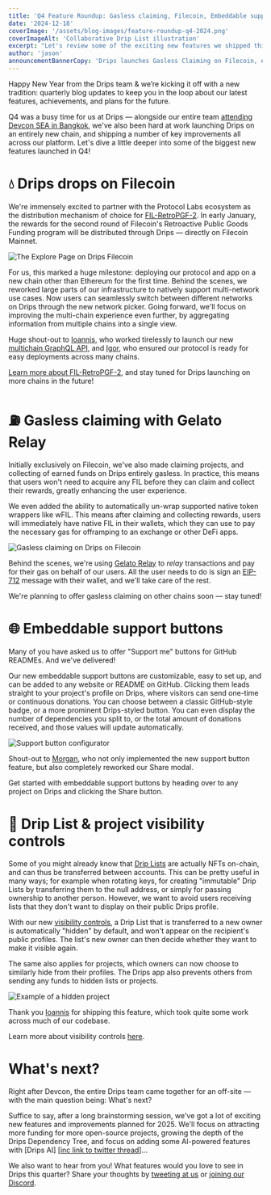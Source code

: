 ```yaml
---
title: 'Q4 Feature Roundup: Gasless claiming, Filecoin, Embeddable support buttons'
date: '2024-12-18'
coverImage: '/assets/blog-images/feature-roundup-q4-2024.png'
coverImageAlt: 'Collaborative Drip List illustration'
excerpt: "Let's review some of the exciting new features we shipped this quarter."
author: 'jason'
announcementBannerCopy: 'Drips launches Gasless Claiming on Filecoin, embeddable support buttons, and more'
---
```


Happy New Year from the Drips team & we’re kicking it off with a new tradition: quarterly blog updates to keep you in the loop about our latest features, achievements, and plans for the future.

Q4 was a busy time for us at Drips — alongside our entire team [attending Devcon SEA in Bangkok](https://x.com/dripsnetwork/status/1859174903133405211), we've also been hard at work launching Drips on an entirely new chain, and shipping a number of key improvements all across our platform. Let's dive a little deeper into some of the biggest new features launched in Q4!

# 💧 Drips drops on Filecoin

We're immensely excited to partner with the Protocol Labs ecosystem as the distribution mechanism of choice for [FIL-RetroPGF-2](https://www.fil-retropgf.io/). In early January, the rewards for the second round of Filecoin's Retroactive Public Goods Funding program will be distributed through Drips — directly on Filecoin Mainnet.

![The Explore Page on Drips Filecoin](/assets/blog-images/drips-on-filecoin.png)

For us, this marked a huge milestone: deploying our protocol and app on a new chain other than Ethereum for the first time. Behind the scenes, we reworked large parts of our infrastructure to natively support multi-network use cases. Now users can seamlessly switch between different networks on Drips through the new network picker. Going forward, we'll focus on improving the multi-chain experience even further, by aggregating information from multiple chains into a single view.

Huge shout-out to [Ioannis](https://github.com/jtourkos), who worked tirelessly to launch our new [multichain GraphQL API](https://github.com/drips-network/graphql-api), and [Igor](https://github.com/CodeSandwich), who ensured our protocol is ready for easy deployments across many chains.

[Learn more about FIL-RetroPGF-2](https://www.fil-retropgf.io/), and stay tuned for Drips launching on more chains in the future!

# ⛽️ Gasless claiming with Gelato Relay

Initially exclusively on Filecoin, we've also made claiming projects, and collecting of earned funds on Drips entirely gasless. In practice, this means that users won't need to acquire any FIL before they can claim and collect their rewards, greatly enhancing the user experience.

We even added the ability to automatically un-wrap supported native token wrappers like wFIL. This means after claiming and collecting rewards, users will immediately have native FIL in their wallets, which they can use to pay the necessary gas for offramping to an exchange or other DeFi apps.

![Gasless claiming on Drips on Filecoin](/assets/blog-images/gasless-claiming.png)

Behind the scenes, we're using [Gelato Relay](https://www.gelato.network/relay) to _relay_ transactions and pay for their gas on behalf of our users. All the user needs to do is sign an [EIP-712](https://eips.ethereum.org/EIPS/eip-712) message with their wallet, and we'll take care of the rest.

We're planning to offer gasless claiming on other chains soon — stay tuned!

# 🌐 Embeddable support buttons

Many of you have asked us to offer "Support me" buttons for GitHub READMEs. And we've delivered!

Our new embeddable support buttons are customizable, easy to set up, and can be added to any website or README on GitHub. Clicking them leads straight to your project's profile on Drips, where visitors can send one-time or continuous donations. You can choose between a classic GitHub-style badge, or a more prominent Drips-styled button. You can even display the number of dependencies you split to, or the total amount of donations received, and those values will update automatically.

![Support button configurator](/assets/blog-images/support-button-configurator.png)

Shout-out to [Morgan](https://github.com/mhgbrown), who not only implemented the new support button feature, but also completely reworked our Share modal.

Get started with embeddable support buttons by heading over to any project on Drips and clicking the Share button.

# 🙈 Drip List & project visibility controls

Some of you might already know that [Drip Lists](https://docs.drips.network/support-your-dependencies/overview) are actually NFTs on-chain, and can thus be transferred between accounts. This can be pretty useful in many ways; for example when rotating keys, for creating "immutable" Drip Lists by transferring them to the null address, or simply for passing ownership to another person. However, we want to avoid users receiving lists that they don't want to display on their public Drips profile.

With our new [visibility controls](https://docs.drips.network/advanced/drip-list-and-project-visibility), a Drip List that is transferred to a new owner is automatically "hidden" by default, and won't appear on the recipient's public profiles. The list's new owner can then decide whether they want to make it visible again.

The same also applies for projects, which owners can now choose to similarly hide from their profiles. The Drips app also prevents others from sending any funds to hidden lists or projects.

![Example of a hidden project](/assets/blog-images/hidden-project.png)

Thank you [Ioannis](https://github.com/jtourkos) for shipping this feature, which took quite some work across much of our codebase.

Learn more about visibility controls [here](https://docs.drips.network/advanced/drip-list-and-project-visibility).

# What's next?

Right after Devcon, the entire Drips team came together for an off-site — with the main question being: What's next?

Suffice to say, after a long brainstorming session, we've got a lot of exciting new features and improvements planned for 2025. We'll focus on attracting more funding for more open-source projects, growing the depth of the Drips Dependency Tree, and focus on adding some AI-powered features with [Drips AI] [[inc link to twitter thread](https://x.com/dripsnetwork/status/1868664069449793997)]...

We also want to hear from you! What features would you love to see in Drips this quarter? Share your thoughts by [tweeting at us](https://x.com/dripsnetwork) or [joining our Discord](https://discord.gg/BakDKKDpHF).
